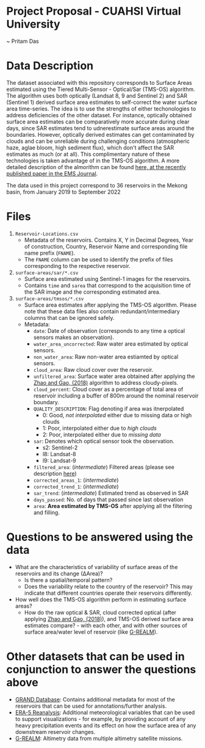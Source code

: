 # Project Proposal - CUAHSI Virtual University
~ Pritam Das

# Data Description
The dataset associated with this repository corresponds to Surface Areas estimated using the Tiered Multi-Sensor - Optical/Sar (TMS-OS) algorithm. The algorithm uses both optically (Landsat 8, 9 and Sentinel 2) and SAR (Sentinel 1) derived surface area estimates to self-correct the water surface area time-series. The idea is to use the strengths of either techonologies to address deficiencies of the other dataset. For instance, optically obtained surface area estimates can be comparatively more accurate during clear days, since SAR estimates tend to udnerestimate surface areas around the boundaries. However, optically derived estimates can get contaminated by clouds and can be unreliable during challenging conditions (atmospheric haze, aglae bloom, high sediment flux), which don't affect the SAR estimates as much (or at all). This complimentary nature of these technologies is taken advantage of in the TMS-OS algorithm. A more detailed description of the almorithm can be found [here, at the recently published paper in the EMS Journal](https://doi.org/10.1016/j.envsoft.2022.105533).

The data used in this project correspond to 36 reservoirs in the Mekong basin, from January 2019 to September 2022

# Files
1. `Reservoir-Locations.csv`
    - Metadata of the reservoirs. Contains X, Y in Decimal Degrees, Year of construction, Country, Reservoir Name and corresponding file name prefix (`FNAME`).
    - The `FNAME` column can be used to identify the prefix of files corresponding to the respective reservoir.
2. `surface-areas/sar/*.csv`
    - Surface area estimated using Sentinel-1 images for the reservoirs.
    - Contains `time` and `sarea` that correspond to the acquisition time of the SAR image and the corresponding estimated area.
3. `surface-areas/tmsos/*.csv`
    - Surface area estimates after applying the TMS-OS algorithm. Please note that these data files also contain redundant/intermediary columns that can be ignored safely.
    - Metadata:
        - `date`: Date of observation (corresponds to any time a optical sensors makes an observation).
        - `water_area_uncorrected`: Raw water area estimated by optical sensors.
        - `non_water_area`: Raw non-water area estiamted by optical sensors.
        - `cloud_area`: Raw cloud cover over the reservoir.
        - `unfiltered_area`: Surface water area obtained after applying the [Zhao and Gao, (2018)](https://doi.org/10.1029/2018GL078343) algorithm to address cloudy-pixels.
        - `cloud_percent`: Cloud cover as a percentage of total area of reservoir including a buffer of 800m around the nominal reservoir boundary.
        - `QUALITY_DESCRIPTION`: Flag denoting if area was itnerpolated
            - 0: Good, _not interpolated_ either due to missing data or high clouds
            - 1: Poor, interpolated either due to _high clouds_
            - 2: Poor, interpolated either due to _missing data_
        - `sar`: Denotes which optical sensor took the observation.
            - s2: Sentinel-2
            - l8: Landsat-8
            - l9: Landsat-9
        - `filtered_area`: (_intermediate_) Filtered areas (please see description [here](https://doi.org/10.1016/j.envsoft.2022.105533))
        - `corrected_areas_1`: (_intermediate_)
        - `corrected_trend_1`: (_intermediate_)
        - `sar_trend`: (_intermediate_) Estimated trend as observed in SAR
        - `days_passed`: No. of days that passed since last observation
        - `area`: **Area estimated by TMS-OS** after applying all the filtering and filling.

# Questions to be answered using the data
- What are the characteristics of variability of surface areas of the reservoirs and its change (∆Area)? 
    - Is there a spatial/temporal pattern?
    - Does the variability relate to the country of the reservoir? This may indicate that different countries operate their reservoirs differently.
- How well does the TMS-OS algorithm perform in estimating surface areas?
    - How do the raw optical & SAR, cloud corrected optical (after applying [Zhao and Gao, (2018)](https://doi.org/10.1029/2018GL078343)), and TMS-OS derived surface area estimates compare? - with each other, and with other sources of surface area/water level of reservoir (like [G-REALM](https://ipad.fas.usda.gov/cropexplorer/global_reservoir/)).

# Other datasets that can be used in conjunction to answer the questions above
- [GRAND Database](globaldamwatch.org/grand/): Contains additional metadata for most of the reservoirs that can be used for annotations/further analysis.
- [ERA-5 Reanalysis](https://cds.climate.copernicus.eu/#!/search?text=ERA5&type=dataset): Additional meteorological variables that can be used to support visualizations - for example, by providing account of any heavy precipitation events and its effect on how the surface area of any downstream reservoir changes.
- [G-REALM](https://ipad.fas.usda.gov/cropexplorer/global_reservoir/): Altimetry data from multiple altimetry satellite missions.